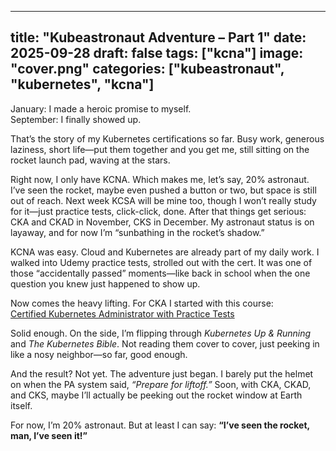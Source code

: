 
---
title: "Kubeastronaut Adventure – Part 1"
date: 2025-09-28
draft: false
tags: ["kcna"] 
image: "cover.png"
categories: ["kubeastronaut", "kubernetes", "kcna"]
---

January: I made a heroic promise to myself.  
September: I finally showed up.  

That’s the story of my Kubernetes certifications so far. Busy work, generous laziness, short life—put them together and you get me, still sitting on the rocket launch pad, waving at the stars.  

Right now, I only have KCNA. Which makes me, let’s say, 20% astronaut. I’ve seen the rocket, maybe even pushed a button or two, but space is still out of reach. Next week KCSA will be mine too, though I won’t really study for it—just practice tests, click-click, done. After that things get serious: CKA and CKAD in November, CKS in December. My astronaut status is on layaway, and for now I’m “sunbathing in the rocket’s shadow.”  

KCNA was easy. Cloud and Kubernetes are already part of my daily work. I walked into Udemy practice tests, strolled out with the cert. It was one of those “accidentally passed” moments—like back in school when the one question you knew just happened to show up.  

Now comes the heavy lifting. For CKA I started with this course:  
[Certified Kubernetes Administrator with Practice Tests](https://www.udemy.com/course/certified-kubernetes-administrator-with-practice-tests/)  

Solid enough. On the side, I’m flipping through *Kubernetes Up & Running* and *The Kubernetes Bible*. Not reading them cover to cover, just peeking in like a nosy neighbor—so far, good enough.  

And the result? Not yet. The adventure just began. I barely put the helmet on when the PA system said, *“Prepare for liftoff.”* Soon, with CKA, CKAD, and CKS, maybe I’ll actually be peeking out the rocket window at Earth itself.  

For now, I’m 20% astronaut. But at least I can say: **“I’ve seen the rocket, man, I’ve seen it!”**
